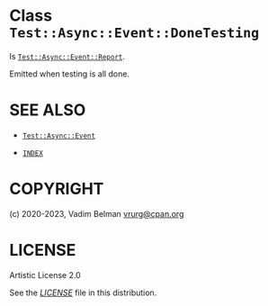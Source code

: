 # Class `Test::Async::Event::DoneTesting`

Is [`Test::Async::Event::Report`](Report.md).

Emitted when testing is all done.

# SEE ALSO

  - [`Test::Async::Event`](../Event.md)

  - [`INDEX`](../../../../../INDEX.md)

# COPYRIGHT

(c) 2020-2023, Vadim Belman <vrurg@cpan.org>

# LICENSE

Artistic License 2.0

See the [*LICENSE*](../../../../../LICENSE) file in this distribution.

